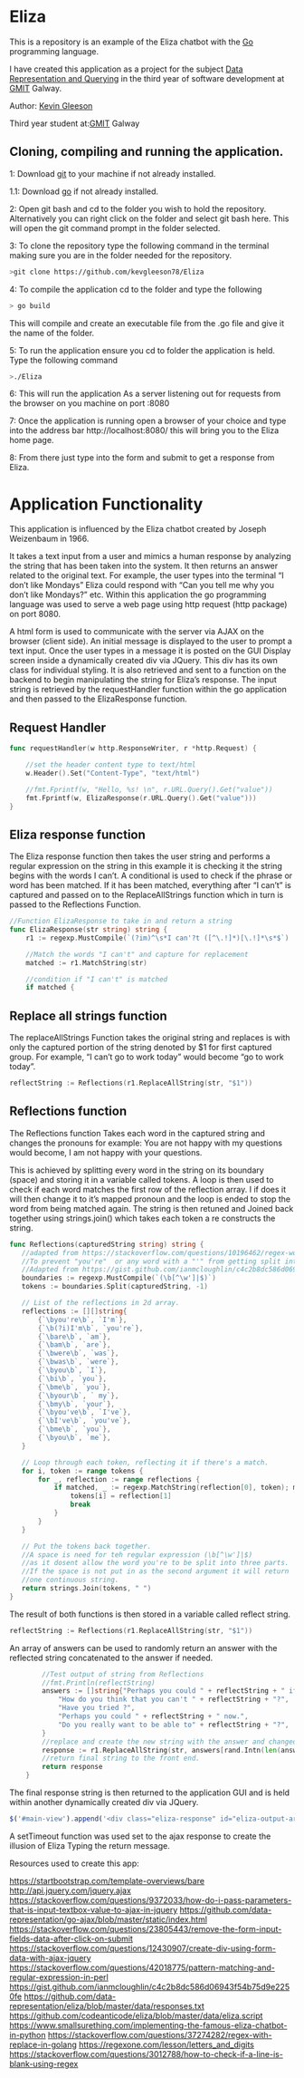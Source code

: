 # Eliza

This is a repository is an example of the Eliza chatbot with the [Go](https://golang.org/) programming language.

I have created this application as a project for the subject [Data Representation and Querying](https://data-representation.github.io/)
in the third year of software development at [GMIT](http://gmit.ie) Galway.

Author: [Kevin Gleeson](https://github.com/kevgleeson78)

Third year student at:[GMIT](http://gmit.ie) Galway

## Cloning, compiling and running the application.

1: Download [git](https://git-scm.com/downloads) to your machine if not already installed.

1.1: Download [go](https://golang.org/dl/) if not already installed.

2: Open git bash and cd to the folder you wish to hold the repository.
Alternatively you can right click on the folder and select git bash here.
This will open the git command prompt in the folder selected.
 
 3: To clone the repository type the following command in the terminal making sure you are in the folder needed for the repository.
```bash
>git clone https://github.com/kevgleeson78/Eliza
```
4: To compile the application cd to the folder and type the following 
```bash
> go build 
```
This will compile and create an executable file from the .go file and give it the name of the folder.

5: To run the application ensure you cd to folder the application is held.
Type the following command
```bash
>./Eliza
```
6: This will run the application As a server listening out for requests from the browser on you machine on port :8080

7: Once the application is running open a browser of your choice and type into the address bar http://localhost:8080/ this will bring you to the Eliza home page.

8: From there just type into the form and submit to get a response from Eliza. 

# Application Functionality 
This application is influenced by the Eliza chatbot created by Joseph Weizenbaum in 1966.

It takes a text input from a user and mimics a human response by analyzing the string that has been taken into the system. It then returns an answer related to the original text. For example, the user types into the terminal “I don’t like Mondays” Eliza could respond with “Can you tell me why you don’t like Mondays?” etc.
Within this application the go programming language was used to serve a web page using http request (http package) on port 8080. 

A html form is used to communicate with the server via AJAX on the browser (client side).
An initial message is displayed to the user to prompt a text input.
Once the user types in a message it is posted on the GUI Display screen inside a dynamically created div via JQuery. This div has its own class for individual styling. 
It is also retrieved and sent to a function on the backend to begin manipulating the string for Eliza’s response.
The input string is retrieved by the requestHandler function within the go application and then passed to the ElizaResponse function.
## Request Handler
```Go
func requestHandler(w http.ResponseWriter, r *http.Request) {

    //set the header content type to text/html
    w.Header().Set("Content-Type", "text/html")

    //fmt.Fprintf(w, "Hello, %s! \n", r.URL.Query().Get("value"))
    fmt.Fprintf(w, ElizaResponse(r.URL.Query().Get("value")))
}
```
## Eliza response function
The Eliza response function then takes the user string and performs a regular expression on the string in this example it is checking it the string begins with the words I can’t. 
A conditional is used to check if the phrase or word has been matched. 
If it has been matched, everything after “I can’t” is captured and passed on to the ReplaceAllStrings function which in turn is passed to the Reflections Function. 
```Go
//Function ElizaResponse to take in and return a string
func ElizaResponse(str string) string {
    r1 := regexp.MustCompile(`(?im)^\s*I can'?t ([^\.!]*)[\.!]*\s*$`)

    //Match the words "I can't" and capture for replacement
    matched := r1.MatchString(str)

    //condition if "I can't" is matched
    if matched {
```
## Replace all strings function

The replaceAllStrings Function takes the original string and replaces is with only the captured portion of the string denoted by $1 for first captured group. 
For example, “I can’t go to work today” would become “go to work today”.
```Go
reflectString := Reflections(r1.ReplaceAllString(str, "$1"))
```
## Reflections function
The Reflections function Takes each word in the captured string and changes the pronouns for example:
You are not happy with my questions would become, I am not happy with your questions.

This is achieved by splitting every word in the string on its boundary (space) and storing it in a variable called tokens. A loop is then used to check if each word matches the first row of the reflection array. I if does it will then change it to it’s mapped pronoun and the loop is ended to stop the word from being matched again.
 The string is then retuned and Joined back together using strings.join() which takes each token a re constructs the string.
 ```GO
func Reflections(capturedString string) string {
    //adapted from https://stackoverflow.com/questions/10196462/regex-word-boundary-excluding-the-hyphen
    //To prevent "you're"  or any word with a "'" from getting split into three tokens
    //Adapted from https://gist.github.com/ianmcloughlin/c4c2b8dc586d06943f54b75d9e2250fe
    boundaries := regexp.MustCompile(`(\b[^\w']|$)`)
    tokens := boundaries.Split(capturedString, -1)

    // List of the reflections in 2d array.
    reflections := [][]string{
        {`\byou're\b`, `I'm`},
        {`\b(?i)I'm\b`, `you're`},
        {`\bare\b`, `am`},
        {`\bam\b`, `are`},
        {`\bwere\b`, `was`},
        {`\bwas\b`, `were`},
        {`\byou\b`, `I`},
        {`\bi\b`, `you`},
        {`\bme\b`, `you`},
        {`\byour\b`, ` my`},
        {`\bmy\b`, `your`},
        {`\byou've\b`, `I've`},
        {`\bI've\b`, `you've`},
        {`\bme\b`, `you`},
        {`\byou\b`, `me`},
    }

    // Loop through each token, reflecting it if there's a match.
    for i, token := range tokens {
        for _, reflection := range reflections {
            if matched, _ := regexp.MatchString(reflection[0], token); matched {
                tokens[i] = reflection[1]
                break
            }
        }
    }

    // Put the tokens back together.
    //A space is need for teh regular expression (\b[^\w']|$)
    //as it dosent allow the word you're to be split into three parts.
    //If the space is not put in as the second argument it will return
    //one continuous string.
    return strings.Join(tokens, " ")
}
```

The result of both functions is then stored in a variable called reflect string.
```Go
reflectString := Reflections(r1.ReplaceAllString(str, "$1"))
```

An array of answers can be used to randomly return an answer with the reflected string concatenated to the answer if needed.
```Go
        //Test output of string from Reflections
        //fmt.Println(reflectString)
        answers := []string{"Perhaps you could " + reflectString + " if you tried.",
            "How do you think that you can't " + reflectString + "?",
            "Have you tried ?",
            "Perhaps you could " + reflectString + " now.",
            "Do you really want to be able to" + reflectString + "?",
        }
        //replace and create the new string with the answer and changed nouns.
        response := r1.ReplaceAllString(str, answers[rand.Intn(len(answers))])
        //return final string to the front end.
        return response
    }
```

The final response string is then returned to the application GUI and is held within another dynamically created div via JQuery.
```javaScript
$('#main-view').append('<div class="eliza-response" id="eliza-output-area"><p>'+(data)+'</p></div>').html();
```
A setTimeout function was used set to the ajax response to create the illusion of Eliza Typing the return message. 

Resources used to create this app:

https://startbootstrap.com/template-overviews/bare
http://api.jquery.com/jquery.ajax
https://stackoverflow.com/questions/9372033/how-do-i-pass-parameters-that-is-input-textbox-value-to-ajax-in-jquery
https://github.com/data-representation/go-ajax/blob/master/static/index.html
https://stackoverflow.com/questions/23805443/remove-the-form-input-fields-data-after-click-on-submit
https://stackoverflow.com/questions/12430907/create-div-using-form-data-with-ajax-jquery
https://stackoverflow.com/questions/42018775/pattern-matching-and-regular-expression-in-perl
https://gist.github.com/ianmcloughlin/c4c2b8dc586d06943f54b75d9e2250fe
https://github.com/data-representation/eliza/blob/master/data/responses.txt
https://github.com/codeanticode/eliza/blob/master/data/eliza.script
https://www.smallsurething.com/implementing-the-famous-eliza-chatbot-in-python
https://stackoverflow.com/questions/37274282/regex-with-replace-in-golang
https://regexone.com/lesson/letters_and_digits
https://stackoverflow.com/questions/3012788/how-to-check-if-a-line-is-blank-using-regex





